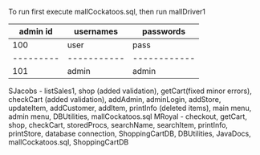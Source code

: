 To run first execute mallCockatoos.sql, then run mallDriver1

admin id | usernames | passwords
---------|-----------|------------
	 100 |	user 	 |   pass
---------|-----------|------------
	 101 |	admin 	 |   admin

SJacobs
    - listSales1, shop (added validation), getCart(fixed minor errors), checkCart 
	(added validation), addAdmin, adminLogin, addStore, updateItem, addCustomer,
	addItem, printInfo (deleted items), main menu, admin menu, DBUtilities,
	mallCockatoos.sql
MRoyal 
    - checkout, getCart, shop, checkCart, storedProcs, searchName, searchItem,
	printInfo, printStore, database connection, ShoppingCartDB, DBUtilities,
	JavaDocs, mallCockatoos.sql, ShoppingCartDB





